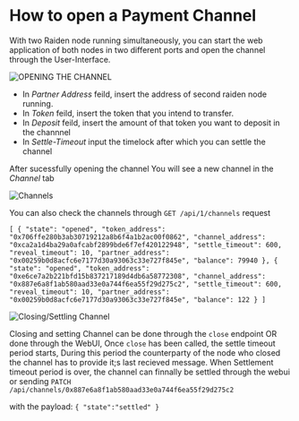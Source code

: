 <h1> How to open a Payment Channel </h1>

With two Raiden node running simultaneously, you can start the web application of both nodes in two different ports and open the channel through the User-Interface.


![OPENING THE CHANNEL](https://github.com/dopetard/Raiden-ERC20-Atomic-Swap-POC-/blob/master/Screen%20Shot%202018-02-26%20at%2012.04.55%20PM.png)

* In *Partner Address* feild, insert the address of second raiden node running.
* In *Token* feild, insert the token that you intend to transfer.
* In *Deposit* feild, insert the amount of that token you want to deposit in the channnel
* In *Settle-Timeout* input the timelock after which you can settle the channel

After sucessfully opening the channel You will see a new channel in the *Channel* tab

![Channels](https://github.com/dopetard/Raiden-ERC20-Atomic-Swap-POC-/blob/master/Screen%20Shot%202018-02-26%20at%204.00.57%20PM.png)

You can also check the channels through `GET /api/1/channels` request

`[
 {
  "state": "opened",
  "token_address": "0x706ffe280b3ab30719212a8b6f4a1b2ac00f0862",
  "channel_address": "0xca2a1d4ba29a0afcabf2899bde6f7ef420122948",
  "settle_timeout": 600,
  "reveal_timeout": 10,
  "partner_address": "0x00259b0d8acfc6e7177d30a93063c33e727f845e",
  "balance": 79940
 },
 {
  "state": "opened",
  "token_address": "0xe6ce7a2b221bfd15b837217189d4db6a58772308",
  "channel_address": "0x887e6a8f1ab580aad33e0a744f6ea55f29d275c2",
  "settle_timeout": 600,
  "reveal_timeout": 10,
  "partner_address": "0x00259b0d8acfc6e7177d30a93063c33e727f845e",
  "balance": 122
 }
]`

![Closing/Settling Channel](https://github.com/dopetard/Raiden-ERC20-Atomic-Swap-POC-/blob/master/Screen%20Shot%202018-02-26%20at%205.14.58%20PM.png)

Closing and setting Channel can be done through the `close` endpoint OR done through the WebUI, Once `close` has been called, the settle timeout period starts, During this period the counterparty of the node who closed the channel has to provide it;s last recieved message. When Settlement timeout period is over, the channel can finnally be settled through the webui or sending `PATCH /api/channels/0x887e6a8f1ab580aad33e0a744f6ea55f29d275c2` 

with the payload:
` {
     "state":"settled"
  }
 `
 
